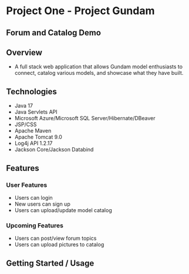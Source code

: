 ﻿# Project One - Project Gundam
## Forum and Catalog Demo
## Overview
- A full stack web application that allows Gundam model enthusiasts to connect, catalog various models, and showcase what they have built. 
## Technologies
- Java 17
- Java Servlets API
- Microsoft Azure/Microsoft SQL Server/Hibernate/DBeaver
- JSP/CSS
- Apache Maven
- Apache Tomcat 9.0
- Log4j API 1.2.17
- Jackson Core/Jackson Databind
## Features
### User Features
- Users can login
- New users can sign up
- Users can upload/update model catalog
### Upcoming Features
- Users can post/view forum topics
- Users can upload pictures to catalog
## Getting Started / Usage
